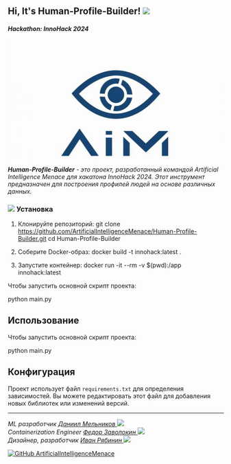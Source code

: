 <h2> Hi, It's Human-Profile-Builder! <img src="https://media.giphy.com/media/mGcNjsfWAjY5AEZNw6/giphy.gif" width="50"></h2>
<h5>Hackathon: InnoHack 2024</h5>
<img align='right' src="Logo.jpg" width="600">



***Human-Profile-Builder** - это проект, разработанный командой Artificial Intelligence Menace для хакатона InnoHack 2024. Этот инструмент предназначен для построения профилей людей на основе различных данных.*


### <img src="https://media.giphy.com/media/VgCDAzcKvsR6OM0uWg/giphy.gif" width="50"> Установка


1. Клонируйте репозиторий:
git clone https://github.com/ArtificialIntelligenceMenace/Human-Profile-Builder.git cd Human-Profile-Builder

2. Соберите Docker-образ:
docker build -t innohack:latest .

3. Запустите контейнер:
docker run -it --rm -v $(pwd):/app innohack:latest

Чтобы запустить основной скрипт проекта:

python main.py

## Использование

Чтобы запустить основной скрипт проекта:

python main.py


## Конфигурация

Проект использует файл `requirements.txt` для определения зависимостей. Вы можете редактировать этот файл для добавления новых библиотек или изменений версий.



- - -
<p><em>ML разработчик <a href="https://t.me/NoxRessurected">Даниил Мельников </a><img src="https://media.giphy.com/media/WUlplcMpOCEmTGBtBW/giphy.gif" width="30"></br>
Containerization Engineer <a href="https://t.me/faster_name8322000">Федор Заволокин </a><img src="https://media.giphy.com/media/fYSnHlufseco8Fh93Z/giphy.gif" width="30"></br>
Дизайнер, разработчик
 <a href="https://t.me/c1cadaCE5">Иван Рябинин </a><img src="https://analyticsindiamag.com/wp-content/uploads/2018/12/programming.gif" width="40">
</em></p>


[![GitHub ArtificialIntelligenceMenace](https://img.shields.io/github/followers/ArtificialIntelligenceMenace?label=follow&style=social)](https://github.com/ArtificialIntelligenceMenace)

